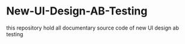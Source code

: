 # New-UI-Design-AB-Testing
this repository hold all documentary source code of new UI design ab testing
